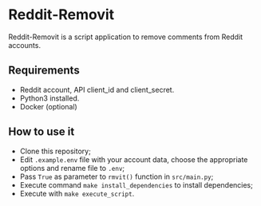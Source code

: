 # Reddit-Removit

Reddit-Removit is a script application to remove comments from Reddit accounts.

## Requirements

- Reddit account, API client_id and client_secret.
- Python3 installed.
- Docker (optional)

## How to use it

- Clone this repository;
- Edit `.example.env` file with your account data, choose the appropriate options and rename file to `.env`;
- Pass `True` as parameter to `rmvit()` function in `src/main.py`;
- Execute command `make install_dependencies` to install dependencies;
- Execute with `make execute_script`.